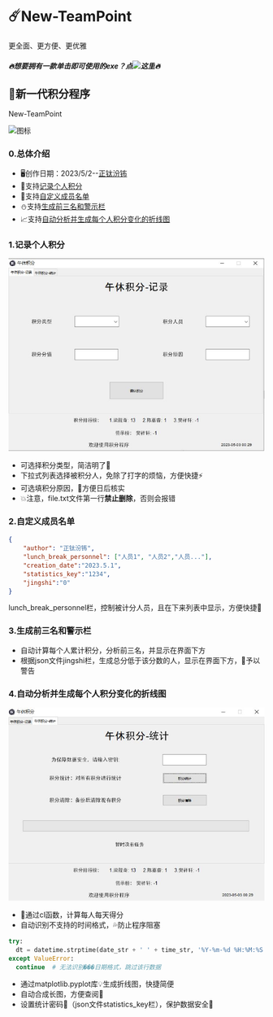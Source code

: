 # ☄️New-TeamPoint
更全面、更方便、更优雅
##### 🔥想要拥有一款单击即可使用的exe？点![这里](https://github.com/zhengtfb/New-TeamPoint/releases/tag/V1.0.0)🔥
## 💫新一代积分程序
New-TeamPoint

![图标](https://github.com/zhengtfb/New-TeamPoint/blob/main/icon.ico)
### 0.总体介绍
- 🖥️创作日期：2023/5/2--[正钛汾钸](https://github.com/zhengtfb)
- 📑支持[记录个人积分](#jump_1)
- 📘支持[自定义成员名单](#jump_2)
- ⛄支持[生成前三名和警示栏](#jump_3)
- 📈支持[自动分析并生成每个人积分变化的折线图](#jump_4)
<a id="jump_1"></a>
### 1.记录个人积分
![积分界面](https://github.com/zhengtfb/New-TeamPoint/blob/main/%E4%B8%BB%E7%95%8C%E9%9D%A2.JPG)
- 可选择积分类型，简洁明了🌟
- 下拉式列表选择被积分人，免除了打字的烦恼，方便快捷⚡
- 可选填积分原因，📡方便日后核实
- 💥注意，file.txt文件第一行**禁止删除**，否则会报错
<a id="jump_2"></a>
### 2.自定义成员名单
```json
{
    "author": "正钛汾钸",
    "lunch_break_personnel": ["人员1", "人员2","人员..."],
    "creation_date":"2023.5.1",
    "statistics_key":"1234",
    "jingshi":"0"
}
```
lunch_break_personnel栏，控制被计分人员，且在下来列表中显示，方便快捷🔮
<a id="jump_3"></a>
### 3.生成前三名和警示栏
- 自动计算每个人累计积分，分析前三名，并显示在界面下方
- 根据json文件jingshi栏，生成总分低于该分数的人，显示在界面下方，📢予以警告
<a id="jump_4"></a>
### 4.自动分析并生成每个人积分变化的折线图
![统计界面](https://github.com/zhengtfb/New-TeamPoint/blob/main/%E7%BB%9F%E8%AE%A1%E7%95%8C%E9%9D%A2.JPG)
- 🚩通过cl函数，计算每人每天得分
- 自动识别不支持的时间格式，💦防止程序阻塞
```python
try:
  dt = datetime.strptime(date_str + ' ' + time_str, '%Y-%m-%d %H:%M:%S').date()
except ValueError:
  continue  # 无法识别���日期格式，跳过该行数据
```
- 通过matplotlib.pyplot库💡生成折线图，快捷简便
- 自动合成长图，方便查阅📝
- 设置统计密码🔐（json文件statistics_key栏），保护数据安全🔐
